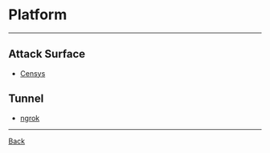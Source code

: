 # Platform

---

## Attack Surface

- [Censys](https://censys.com/developers/)

## Tunnel

- [ngrok](https://ngrok.com/)

---

[Back](./../readme.md)
